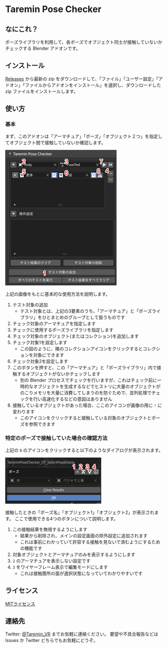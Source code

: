 # Taremin Pose Checker

## なにこれ？

ポーズライブラリを利用して、各ポーズでオブジェクト同士が接触していないかチェックする Blender アドオンです。


## インストール

[Releases](../../releases) から最新の zip をダウンロードして、「ファイル」「ユーザー設定」「アドオン」「ファイルからアドオンをインストール」を選択し、ダウンロードした zip ファイルをインストールします。

## 使い方

### 基本

まず、このアドオンは「アーマチュア」「ポーズ」「オブジェクト２つ」を指定してオブジェクト間で接触していないか確認します。

![基本的な使い方](./image/basic_usage.png)

上記の画像をもとに基本的な使用方法を説明します。

1. テスト対象の追加
    - テスト対象とは、上記の3要素のうち、「アーマチュア」と「ポーズライブラリ」をひとまとめのグループとして扱うものです
2. チェック対象のアーマチュアを指定します
3. チェックに使用するポーズライブラリを指定します
4. チェック対象のオブジェクト(またはコレクション)を追加します
5. チェック対象1を設定します
    - この図のように、隣のコレクションアイコンをクリックするとコレクションを対象にできます
6. チェック対象2を設定します
7. このボタンを押すと、この「アーマチュア」と「ポーズライブラリ」内で接触するオブジェクトがないかチェックします
    - 別の Blender プロセスでチェックを行いますが、これはチェック前に一時的なオブジェクトを生成するなどでヒストリに大量のオブジェクトがのこりメモリを大量に消費してしまうのを防ぐためで、並列処理でチェックを行い高速化するなどの意図はありません
8. 接触しているオブジェクトがあった場合、ここのアイコンが画像の用に `!` に変わります
    - このアイコンをクリックすると接触している対象のオブジェクトとポーズを参照できます


### 特定のポーズで接触していた場合の確認方法

上記の `8` のアイコンをクリックすると以下のようなダイアログが表示されます。

![ダイアログ](./image/dialog.png)

接触したときの「ポーズ名」「オブジェクト1」「オブジェクト2」が表示されます。
ここで使用できる4つのボタンについて説明します。

1. この接触結果を無視するようにします
    - 結果から削除され、メインの設定画面の除外設定に追加されます
    - これは事前にわかっていて許容する接触を見ないで済むようにするための機能です
2. 対象オブジェクトとアーマチュアのみを表示するようにします
3. `2` のアーマチュアを表示しない設定です
4. `3` をワイヤーフレーム表示で編集モードにします
    - これは接触箇所の面が選択状態になっていてわかりやすいです


## ライセンス

[MITライセンス](./LICENSE)


## 連絡先

Twitter: [@Taremin_VR](https://twitter.com/Taremin_VR) までお気軽に連絡ください。
要望や不具合報告などは Issues か Twitter どちらでもお気軽にどうぞ。
